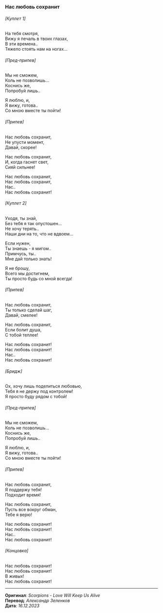 ### Нас любовь сохранит

###### [Куплет 1]

На тебя смотря, \
Вижу я печаль в твоих глазах, \
В эти времена.. \
Тяжело стоять нам на ногах...

###### [Пред-припев]

Мы не сможем, \
Коль не позволишь... \
Коснись же, \
Попробуй лишь..

Я люблю, и, \
Я вижу, готова.. \
Со мною вместе ты пойти!

###### [Припев]

Нас любовь сохранит, \
Не упусти момент, \
Давай, скорее!

Нас любовь сохранит, \
И, когда гаснет свет, \
Сияй сильнее!

Нас любовь сохранит, \
Нас любовь сохранит, \
Нас.. \
Нас любовь сохранит!

###### [Куплет 2]

Уходя, ты знай, \
Без тебя я так опустошен... \
Не хочу терять.. \
Наши дни на то, что не вдвоем...

Если нужен, \
Ты знаешь - я мигом.. \
Примчусь, ты.. \
Мне дай только знать!

Я не брошу, \
Всего мы достигнем, \
Ты просто будь со мной всегда!

###### [Припев]

Нас любовь сохранит, \
Ты только сделай шаг, \
Давай, смелее!

Нас любовь сохранит, \
Если болит душа, \
С тобой теплее!

Нас любовь сохранит! \
Нас любовь сохранит! \
Нас.. \
Нас любовь сохранит!

###### [Бридж]

Ох, хочу лишь поделиться любовью, \
Тебя я не держу под контролем! \
Я просто буду рядом с тобой!

###### [Пред-припев]

Мы не сможем, \
Коль не позволишь... \
Коснись же, \
Попробуй лишь..

Я люблю, и, \
Я вижу, готова.. \
Со мною вместе ты пойти!

###### [Припев]

Нас любовь сохранит, \
Я поддержу тебя! \
Подходит время!

Нас любовь сохранит, \
Пусть все вокруг обман, \
Тебе я верю!

Нас любовь сохранит! \
Нас любовь сохранит! \
Нас.. \
Нас любовь сохранит!

###### [Концовка]

Нас любовь сохранит! \
Нас любовь сохранит! \
В живых! \
Нас любовь сохранит!

---

**Оригинал**: _Scorpions - Love Will Keep Us Alive_ \
**Перевод**: _Александр Зеленков_ \
**Дата**: _16.12.2023_
